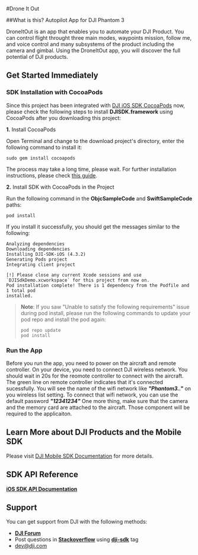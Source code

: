 #Drone It Out

##What is this?
Autopilot App for DJI Phantom 3

DroneItOut is an app that enables you to automate your DJI Product. You can control flight throught three main modes, waypoints mission, follow me, and voice control and many subsystems of the product including the camera and gimbal. Using the DroneItOut app, you will discover the full potential of DJI products.

## Get Started Immediately

### SDK Installation with CocoaPods

Since this project has been integrated with [DJI iOS SDK CocoaPods](https://cocoapods.org/pods/DJI-SDK-iOS) now, please check the following steps to install **DJISDK.framework** using CocoaPods after you downloading this project:

**1.** Install CocoaPods

Open Terminal and change to the download project's directory, enter the following command to install it:

~~~
sudo gem install cocoapods
~~~

The process may take a long time, please wait. For further installation instructions, please check [this guide](https://guides.cocoapods.org/using/getting-started.html#getting-started).

**2.** Install SDK with CocoaPods in the Project

Run the following command in the **ObjcSampleCode** and **SwiftSampleCode** paths:

~~~
pod install
~~~

If you install it successfully, you should get the messages similar to the following:

~~~
Analyzing dependencies
Downloading dependencies
Installing DJI-SDK-iOS (4.3.2)
Generating Pods project
Integrating client project

[!] Please close any current Xcode sessions and use `DJISdkDemo.xcworkspace` for this project from now on.
Pod installation complete! There is 1 dependency from the Podfile and 1 total pod
installed.
~~~

> **Note**: If you saw "Unable to satisfy the following requirements" issue during pod install, please run the following commands to update your pod repo and install the pod again:
> 
> ~~~
> pod repo update
> pod install
> ~~~
### Run the App
Before you run the app, you need to power on the aircraft and remote controller. On your device, you need to connect DJI wireless network. You should wait in 20s for the reomote controller to connect with the aircraft. The green line on remote controller indicates that it's connected sucessfully. You will see the name of the wifi network like ***"Phantom3.."*** on you wireless list setting. 
To connect that wifi network, you can use the default password ***"12341234"***
One more thing, make sure that the camera and the memory card are attached to the aircraft. Those component will be required to the applicaiton. 

## Learn More about DJI Products and the Mobile SDK

Please visit [DJI Mobile SDK Documentation](https://developer.dji.com/mobile-sdk/documentation/introduction/index.html) for more details.

## SDK API Reference

[**iOS SDK API Documentation**](http://developer.dji.com/api-reference/ios-api/index.html)
## Support

You can get support from DJI with the following methods:

- [**DJI Forum**](http://forum.dev.dji.com/en)
- Post questions in [**Stackoverflow**](http://stackoverflow.com) using [**dji-sdk**](http://stackoverflow.com/questions/tagged/dji-sdk) tag
- dev@dji.com
